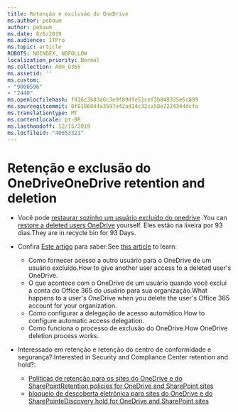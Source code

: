 ```yaml
---
title: Retenção e exclusão do OneDrive
ms.author: pebaum
author: pebaum
ms.date: 8/6/2019
ms.audience: ITPro
ms.topic: article
ROBOTS: NOINDEX, NOFOLLOW
localization_priority: Normal
ms.collection: Adm_O365
ms.assetid: ''
ms.custom:
- "9000596"
- "2440"
ms.openlocfilehash: fd16c3b83a6c3e9f89dfe51cef3b849335e6c899
ms.sourcegitcommit: 0f0186044a3597e42ad14c32ca58e7224344dcfa
ms.translationtype: MT
ms.contentlocale: pt-BR
ms.lasthandoff: 12/15/2019
ms.locfileid: "40053321"
---
```

# <a name="onedrive-retention-and-deletion"></a><span data-ttu-id="5e8b2-102">Retenção e exclusão do OneDrive</span><span class="sxs-lookup"><span data-stu-id="5e8b2-102">OneDrive retention and deletion</span></span>

- <span data-ttu-id="5e8b2-103">Você pode [restaurar sozinho um usuário excluído do onedrive](https://docs.microsoft.com/onedrive/restore-deleted-onedrive) .</span><span class="sxs-lookup"><span data-stu-id="5e8b2-103">You can [restore a deleted users OneDrive](https://docs.microsoft.com/onedrive/restore-deleted-onedrive) yourself.</span></span> <span data-ttu-id="5e8b2-104">Eles estão na lixeira por 93 dias.</span><span class="sxs-lookup"><span data-stu-id="5e8b2-104">They are in recycle bin for 93 Days.</span></span> 

- <span data-ttu-id="5e8b2-105">Confira [Este artigo](https://docs.microsoft.com/onedrive/restore-deleted-onedrive) para saber:</span><span class="sxs-lookup"><span data-stu-id="5e8b2-105">See [this article](https://docs.microsoft.com/onedrive/restore-deleted-onedrive) to learn:</span></span>
    - <span data-ttu-id="5e8b2-106">Como fornecer acesso a outro usuário para o OneDrive de um usuário excluído.</span><span class="sxs-lookup"><span data-stu-id="5e8b2-106">How to give another user access to a deleted user's OneDrive.</span></span>
    - <span data-ttu-id="5e8b2-107">O que acontece com o OneDrive de um usuário quando você exclui a conta do Office 365 do usuário para sua organização.</span><span class="sxs-lookup"><span data-stu-id="5e8b2-107">What happens to a user's OneDrive when you delete the user's Office 365 account for your organization.</span></span>
    - <span data-ttu-id="5e8b2-108">Como configurar a delegação de acesso automático.</span><span class="sxs-lookup"><span data-stu-id="5e8b2-108">How to configure automatic access delegation.</span></span>
    - <span data-ttu-id="5e8b2-109">Como funciona o processo de exclusão do OneDrive.</span><span class="sxs-lookup"><span data-stu-id="5e8b2-109">How OneDrive deletion process works.</span></span>

- <span data-ttu-id="5e8b2-110">Interessado em retenção e retenção do centro de conformidade e segurança?:</span><span class="sxs-lookup"><span data-stu-id="5e8b2-110">Interested in Security and Compliance Center retention and hold?:</span></span>
    - [<span data-ttu-id="5e8b2-111">Políticas de retenção para os sites do OneDrive e do SharePoint</span><span class="sxs-lookup"><span data-stu-id="5e8b2-111">Retention policies for OneDrive and SharePoint sites</span></span>](https://docs.microsoft.com/office365/securitycompliance/retention-policies?redirectSourcePath=%252farticle%252f5e377752-700d-4870-9b6d-12bfc12d2423#content-in-onedrive-accounts-and-sharepoint-sites)
    - [<span data-ttu-id="5e8b2-112">bloqueio de descoberta eletrônica para sites do OneDrive e do SharePoint</span><span class="sxs-lookup"><span data-stu-id="5e8b2-112">eDiscovery hold for OneDrive and SharePoint sites</span></span>](https://docs.microsoft.com/office365/securitycompliance/ediscovery-cases#step-4-place-content-locations-on-hold)



